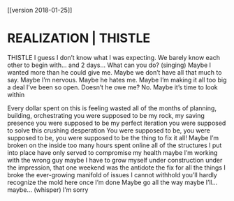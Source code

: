 [[version 2018-01-25]]

# REALIZATION | THISTLE

THISTLE
I guess I donʼt know what I was expecting.
We barely know each other to begin with... and
2 days... What can you do?
(singing)
Maybe I wanted more than he could give me.
Maybe we donʼt have all that much to say.
Maybe Iʼm nervous. Maybe he hates me.
Maybe Iʼm making it all too big a deal
Iʼve been so open. Doesnʼt he owe me?
No. Maybe itʼs time to look within

Every dollar spent on this is feeling wasted
all of the months of planning, building, orchestrating
you were supposed to be my rock, my saving presence
you were supposed to be my perfect iteration
you were supposed to solve this crushing desperation
You were supposed to be, you were supposed to be,
you were supposed to be the thing to fix it all!
Maybe Iʼm broken on the inside
too many hours spent online
all of the structures I put into place
have only served to compromise my health
maybe Iʼm working with the wrong guy
maybe I have to grow myself
under construction
under the impression, that one
weekend was the antidote
the fix for all the things I broke
the ever-growing manifold of
issues I cannot withhold
youʼll hardly recognize the mold here
once Iʼm done
Maybe go all the way
maybe Iʼll...
maybe...
(whisper)
Iʼm sorry